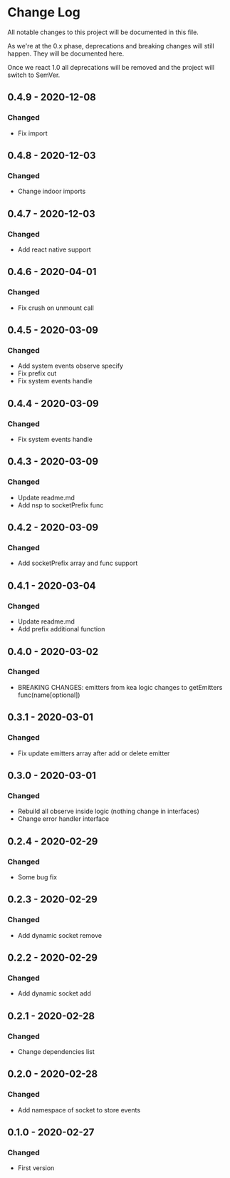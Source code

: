 # Change Log

All notable changes to this project will be documented in this file.

As we're at the 0.x phase, deprecations and breaking changes will still happen. They will be documented here.

Once we react 1.0 all deprecations will be removed and the project will switch to SemVer.

## 0.4.9 - 2020-12-08

### Changed

- Fix import

## 0.4.8 - 2020-12-03

### Changed

- Change indoor imports

## 0.4.7 - 2020-12-03

### Changed

- Add react native support

## 0.4.6 - 2020-04-01

### Changed

- Fix crush on unmount call

## 0.4.5 - 2020-03-09

### Changed

- Add system events observe specify
- Fix prefix cut
- Fix system events handle

## 0.4.4 - 2020-03-09

### Changed

- Fix system events handle

## 0.4.3 - 2020-03-09

### Changed

- Update readme.md
- Add nsp to socketPrefix func

## 0.4.2 - 2020-03-09

### Changed

- Add socketPrefix array and func support

## 0.4.1 - 2020-03-04

### Changed

- Update readme.md
- Add prefix additional function

## 0.4.0 - 2020-03-02

### Changed

- BREAKING CHANGES: emitters from kea logic changes to getEmitters func(name[optional])

## 0.3.1 - 2020-03-01

### Changed

- Fix update emitters array after add or delete emitter

## 0.3.0 - 2020-03-01

### Changed

- Rebuild all observe inside logic (nothing change in interfaces)
- Change error handler interface

## 0.2.4 - 2020-02-29

### Changed

- Some bug fix

## 0.2.3 - 2020-02-29

### Changed

- Add dynamic socket remove

## 0.2.2 - 2020-02-29

### Changed

- Add dynamic socket add

## 0.2.1 - 2020-02-28

### Changed

- Change dependencies list

## 0.2.0 - 2020-02-28

### Changed

- Add namespace of socket to store events

## 0.1.0 - 2020-02-27

### Changed

- First version

